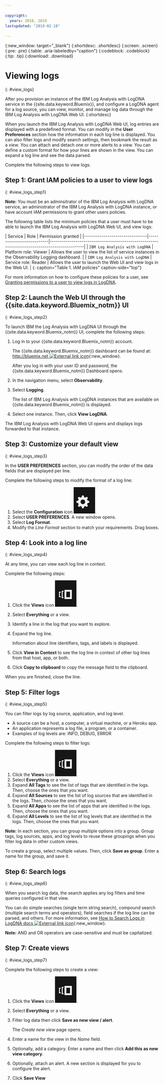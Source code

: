 ```yaml
---

copyright:
  years: 2018, 2019
lastupdated: "2019-02-18"

---
```


{:new_window: target="_blank"}
{:shortdesc: .shortdesc}
{:screen: .screen}
{:pre: .pre}
{:table: .aria-labeledby="caption"}
{:codeblock: .codeblock}
{:tip: .tip}
{:download: .download}

# Viewing logs
{: #view_logs}

After you provision an instance of the IBM Log Analysis with LogDNA service in the {{site.data.keyword.Bluemix}}, and configure a LogDNA agent for a log source, you can view, monitor, and manage log data through the IBM Log Analysis with LogDNA Web UI.
{:shortdesc}

When you launch the IBM Log Analysis with LogDNA Web UI, log entries are displayed with a predefined format. You can modify in the **User Preferences** section how the information in each log line is displayed. You can also filter logs and modify search settings, then bookmark the result as a *view*. You can attach and detach one or more alerts to a view. You can define a custom format for how your lines are shown in the view. You can expand a log line and see the data parsed.


Complete the following steps to view logs:


## Step 1: Grant IAM policies to a user to view logs
{: #view_logs_step1}

**Note:** You must be an adminsitrator of the IBM Log Analysis with LogDNA service, an administrator of the IBM Log Analysis with LogDNA instance, or have account IAM permissions to grant other users policies.

The following table lists the minimum policies that a user must have to be able to launch the IBM Log Analysis with LogDNA Web UI, and view logs:

| Service                        | Role                      | Permission granted                                                                            |
|--------------------------------|---------------------------|-----------------------------------------------------------------------------------------------|  | `IBM Log Analysis with LogDNA` | Platform role: Viewer     | Allows the user to view the list of service instances in the Observability Logging dashboard. |
| `IBM Log Analysis with LogDNA` | Service role: Reader      | Allows the user to launch the Web UI and view logs in the Web UI.                             |
{: caption="Table 1. IAM policies" caption-side="top"} 

For more information on how to configure these policies for a user, see [Granting permissions to a user to view logs in LogDNA](/docs/services/Log-Analysis-with-LogDNA/work_iam.html#user_logdna).


## Step 2: Launch the Web UI through the {{site.data.keyword.Bluemix_notm}} UI
{: #view_logs_step2}

To launch IBM the Log Analysis with LogDNA UI through the {{site.data.keyword.Bluemix_notm}} UI, complete the following steps:

1. Log in to your {{site.data.keyword.Bluemix_notm}} account.

    The {{site.data.keyword.Bluemix_notm}} dashboard can be found at: [http://bluemix.net ![External link icon](../../icons/launch-glyph.svg "External link icon")](http://bluemix.net){:new_window}.

	After you log in with your user ID and password, the {{site.data.keyword.Bluemix_notm}} Dashboard opens.

2. In the navigation menu, select **Observability**. 

3. Select **Logging**. 

    The list of IBM Log Analysis with LogDNA instances that are available on {{site.data.keyword.Bluemix_notm}} is displayed.

4. Select one instance. Then, click **View LogDNA**.

The IBM Log Analysis with LogDNA Web UI opens and displays logs forwarded to that instance.


## Step 3: Customize your default view
{: #view_logs_step3}

In the **USER PREFERENCES** section, you can modify the order of the data fields that are displayed per line.

Complete the following steps to modify the format of a log line:

1. Select the **Configuration** icon ![Configuration icon](images/admin.png "Admin icon").
2. Select **USER PREFERENCES**. A new window opens.
3. Select **Log Format**.
4. Modify the *Line Format* section to match your requirements. Drag boxes.


## Step 4: Look into a log line
{: #view_logs_step4}

At any time, you can view each log line in context.

Complete the following steps: 

1. Click the **Views** icon ![Configuration icon](images/views.png "Configuration icon").
2. Select **Everything** or a view.
3. Identify a line in the log that you want to explore.
4. Expand the log line. 

    Information about line identifiers, tags, and labels is displayed.

5. Click **View in Context** to see the log line in context of other log lines from that host, app, or both.

6. Click **Copy to clipboard** to copy the message field to the clipboard.

When you are finished, close the line.


## Step 5: Filter logs
{: #view_logs_step5}

You can filter logs by log source, application, and log level. 

* A source can be a host, a computer, a virtual machine, or a Heroku app.
* An application represents a log file, a program, or a container.
* Examples of log levels are: INFO, DEBUG, ERROR

Complete the following steps to filter logs:

1. Click the **Views** icon ![Configuration icon](images/views.png "Configuration icon").
2. Select **Everything** or a view.
3. Expand **All Tags** to see the list of tags that are identified in the logs. Then, choose the ones that you want.
4. Expand **All Sources** to see the list of log sources that are identified in the logs. Then, choose the ones that you want.
5. Expand **All Apps** to see the list of apps that are identified in the logs. Then, choose the ones that you want.
6. Expand **All Levels** to see the list of log levels that are identified in the logs. Then, choose the ones that you want.


**Note:** In each section, you can group multiple options into a group. Group tags, log sources, apps, and log levels to reuse these groupings when you filter log data in other custom views.

To create a group, select multiple values. Then, click **Save as group**. Enter a name for the group, and save it.


## Step 6: Search logs
{: #view_logs_step6}

When you search log data, the search applies any log filters and time queries configured in that view.

You can do simple searches (single term string search), compound search (multiple search terms and operators), field searches if the log line can be parsed, and others. For more information, see [How to Search Logs in LogDNA docs ![External link icon](../../icons/launch-glyph.svg "External link icon")](https://docs.logdna.com/docs/search){:new_window}.

**Note:** AND and OR operators are case-sensitive and must be capitalized.



## Step 7: Create views
{: #view_logs_step7}


Complete the following steps to create a view:

1. Click the **Views** icon ![Configuration icon](images/views.png "Configuration icon").
2. Select **Everything** or a view.
3. Filter log data then click **Save as new view / alert**.

    The *Create new view* page opens.

4. Enter a name for the view in the *Name* field.

5. Optionally, add a category. Enter a name and then click **Add this as new view category**.

6. Optionally, attach an alert. A new section is displayed for you to configure the alert.

7. Click **Save View**